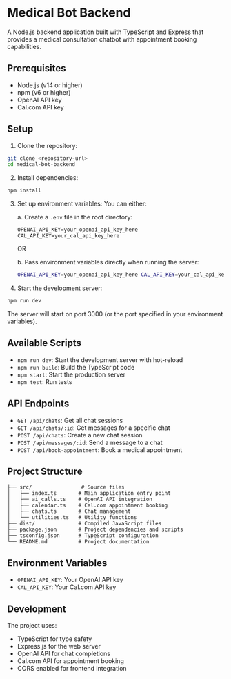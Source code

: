 # Medical Bot Backend

A Node.js backend application built with TypeScript and Express that provides a medical consultation chatbot with appointment booking capabilities.

## Prerequisites

- Node.js (v14 or higher)
- npm (v6 or higher)
- OpenAI API key
- Cal.com API key

## Setup

1. Clone the repository:

```bash
git clone <repository-url>
cd medical-bot-backend
```

2. Install dependencies:

```bash
npm install
```

3. Set up environment variables:
   You can either:

   a. Create a `.env` file in the root directory:

   ```env
   OPENAI_API_KEY=your_openai_api_key_here
   CAL_API_KEY=your_cal_api_key_here
   ```

   OR

   b. Pass environment variables directly when running the server:

   ```bash
   OPENAI_API_KEY=your_openai_api_key_here CAL_API_KEY=your_cal_api_key_here npm run dev
   ```

4. Start the development server:

```bash
npm run dev
```

The server will start on port 3000 (or the port specified in your environment variables).

## Available Scripts

- `npm run dev`: Start the development server with hot-reload
- `npm run build`: Build the TypeScript code
- `npm start`: Start the production server
- `npm test`: Run tests

## API Endpoints

- `GET /api/chats`: Get all chat sessions
- `GET /api/chats/:id`: Get messages for a specific chat
- `POST /api/chats`: Create a new chat session
- `POST /api/messages/:id`: Send a message to a chat
- `POST /api/book-appointment`: Book a medical appointment

## Project Structure

```
├── src/                # Source files
│   ├── index.ts       # Main application entry point
│   ├── ai_calls.ts    # OpenAI API integration
│   ├── calendar.ts    # Cal.com appointment booking
│   ├── chats.ts       # Chat management
│   └── utilities.ts   # Utility functions
├── dist/              # Compiled JavaScript files
├── package.json       # Project dependencies and scripts
├── tsconfig.json      # TypeScript configuration
└── README.md          # Project documentation
```

## Environment Variables

- `OPENAI_API_KEY`: Your OpenAI API key
- `CAL_API_KEY`: Your Cal.com API key

## Development

The project uses:

- TypeScript for type safety
- Express.js for the web server
- OpenAI API for chat completions
- Cal.com API for appointment booking
- CORS enabled for frontend integration
